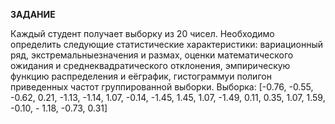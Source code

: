 **ЗАДАНИЕ**

Каждый студент получает выборку из 20 чисел. Необходимо определить следующие статистические характеристики:
вариационный ряд, экстремальныезначения и размах, оценки математического ожидания и среднеквадратического отклонения,
эмпирическую функцию распределения и еёграфик, гистограммуи полигон приведенных частот группированной выборки.
Выборка: [-0.76, -0.55, -0.62, 0.21, -1.13, -1.14, 1.07, -0.14, -1.45, 1.45, 1.07, -1.49, 0.11, 0.35, 1.07, 1.59, -0.10, - 1.18, -0.73, 0.31]
